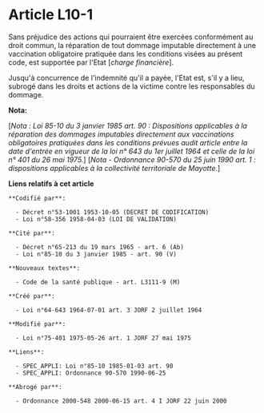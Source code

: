 # Article L10-1

Sans préjudice des actions qui pourraient être exercées conformément au droit commun, la réparation de tout dommage imputable
directement à une vaccination obligatoire pratiquée dans les conditions visées au présent code, est supportée par l'Etat
[*charge financière*].

Jusqu'à concurrence de l'indemnité qu'il a payée, l'Etat est, s'il y a lieu, subrogé dans les droits et actions de la victime
contre les responsables du dommage.

**Nota:**

[*Nota : Loi 85-10 du 3 janvier 1985 art. 90 : Dispositions applicables à la réparation des dommages imputables directement
aux vaccinations obligatoires pratiquées dans les conditions prévues audit article entre la date d'entrée en vigueur de la
loi n° 643 du 1er juillet 1964 et celle de la loi n° 401 du 26 mai 1975.*]    [*Nota - Ordonnance 90-570 du 25 juin 1990 art.
1 : dispositions applicables à la collectivité territoriale de Mayotte.*]

**Liens relatifs à cet article**

	**Codifié par**:

	  - Décret n°53-1001 1953-10-05 (DECRET DE CODIFICATION)
	  - Loi n°58-356 1958-04-03 (LOI DE VALIDATION)

	**Cité par**:

	  - Décret n°65-213 du 19 mars 1965 - art. 6 (Ab)
	  - Loi n°85-10 du 3 janvier 1985 - art. 90 (V)

	**Nouveaux textes**:

	  - Code de la santé publique - art. L3111-9 (M)

	**Créé par**:

	  - Loi n°64-643 1964-07-01 art. 3 JORF 2 juillet 1964

	**Modifié par**:

	  - Loi n°75-401 1975-05-26 art. 1 JORF 27 mai 1975

	**Liens**:

	  - SPEC_APPLI: Loi n°85-10 1985-01-03 art. 90
	  - SPEC_APPLI: Ordonnance 90-570 1990-06-25

	**Abrogé par**:

	  - Ordonnance 2000-548 2000-06-15 art. 4 I JORF 22 juin 2000
